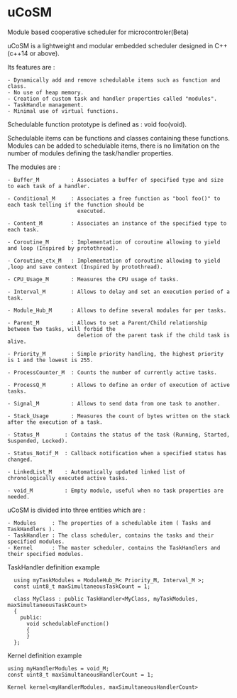 # uCoSM
Module based cooperative scheduler for microcontroler(Beta)

  uCoSM is a lightweight and modular embedded scheduler designed in C++ (c++14 or above). 
  
  Its features are :
  
    - Dynamically add and remove schedulable items such as function and class.
    - No use of heap memory.
    - Creation of custom task and handler properties called "modules".
    - TaskHandle management.
    - Minimal use of virtual functions.
  
  
  
  Schedulable function prototype is defined as : void foo(void). 
  
  
  Schedulable items can be functions and classes containing these functions. 
  Modules can be added to schedulable items, there is no limitation on the number of modules defining the task/handler
  properties.
  
  The modules are :
  
    - Buffer_M          : Associates a buffer of specified type and size to each task of a handler.
    
    - Conditional_M     : Associates a free function as "bool foo()" to each task telling if the function should be                
                          executed.
    
    - Content_M         : Associates an instance of the specified type to each task.
    
    - Coroutine_M       : Implementation of coroutine allowing to yield and loop (Inspired by protothread).
    
    - Coroutine_ctx_M   : Implementation of coroutine allowing to yield ,loop and save context (Inspired by protothread).
    
    - CPU_Usage_M       : Measures the CPU usage of tasks.
    
    - Interval_M        : Allows to delay and set an execution period of a task.
    
    - Module_Hub_M      : Allows to define several modules for per tasks.
    
    - Parent_M          : Allows to set a Parent/Child relationship between two tasks, will forbid the
                          deletion of the parent task if the child task is alive. 
                          
    - Priority_M        : Simple priority handling, the highest priority is 1 and the lowest is 255.
    
    - ProcessCounter_M  : Counts the number of currently active tasks.
    
    - ProcessQ_M        : Allows to define an order of execution of active tasks.
    
    - Signal_M          : Allows to send data from one task to another.
    
    - Stack_Usage       : Measures the count of bytes written on the stack after the execution of a task.
    
    - Status_M        : Contains the status of the task (Running, Started, Suspended, Locked).
    
    - Status_Notif_M  : Callback notification when a specified status has changed. 
        
    - LinkedList_M    : Automatically updated linked list of chronologically executed active tasks.
    
    - void_M          : Empty module, useful when no task properties are needed.
   
   
  

  uCoSM is divided into three entities which are :
  
    - Modules     : The properties of a schedulable item ( Tasks and TaskHandlers ).
    - TaskHandler : The class scheduler, contains the tasks and their specified modules.
    - Kernel      : The master scheduler, contains the TaskHandlers and their specified modules.
          
        
TaskHandler definition example

      using myTaskModules = ModuleHub_M< Priority_M, Interval_M >;
      const uint8_t maxSimultaneousTaskCount = 1;

      class MyClass : public TaskHandler<MyClass, myTaskModules, maxSimultaneousTaskCount>
      {
        public:
          void schedulableFunction()
          {
          }
      };
    
Kernel definition example
  
    using myHandlerModules = void_M;
    const uint8_t maxSimultaneousHandlerCount = 1;
    
    Kernel kernel<myHandlerModules, maxSimultaneousHandlerCount>
